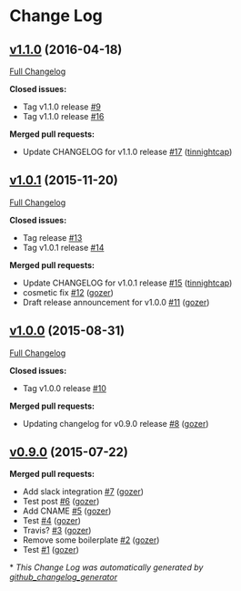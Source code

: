 # Change Log

## [v1.1.0](https://github.com/nubisproject/nubisproject.github.io/tree/v1.1.0) (2016-04-18)
[Full Changelog](https://github.com/nubisproject/nubisproject.github.io/compare/v1.0.1...v1.1.0)

**Closed issues:**

- Tag v1.1.0 release [\#9](https://github.com/nubisproject/nubisproject.github.io/issues/9)
- Tag v1.1.0 release [\#16](https://github.com/nubisproject/nubisproject.github.io/issues/16)

**Merged pull requests:**

- Update CHANGELOG for v1.1.0 release [\#17](https://github.com/nubisproject/nubisproject.github.io/pull/17) ([tinnightcap](https://github.com/tinnightcap))

## [v1.0.1](https://github.com/nubisproject/nubisproject.github.io/tree/v1.0.1) (2015-11-20)
[Full Changelog](https://github.com/nubisproject/nubisproject.github.io/compare/v1.0.0...v1.0.1)

**Closed issues:**

- Tag  release [\#13](https://github.com/nubisproject/nubisproject.github.io/issues/13)
- Tag v1.0.1 release [\#14](https://github.com/nubisproject/nubisproject.github.io/issues/14)

**Merged pull requests:**

- Update CHANGELOG for v1.0.1 release [\#15](https://github.com/nubisproject/nubisproject.github.io/pull/15) ([tinnightcap](https://github.com/tinnightcap))
- cosmetic fix [\#12](https://github.com/nubisproject/nubisproject.github.io/pull/12) ([gozer](https://github.com/gozer))
- Draft release announcement for v1.0.0 [\#11](https://github.com/nubisproject/nubisproject.github.io/pull/11) ([gozer](https://github.com/gozer))

## [v1.0.0](https://github.com/nubisproject/nubisproject.github.io/tree/v1.0.0) (2015-08-31)
[Full Changelog](https://github.com/nubisproject/nubisproject.github.io/compare/v0.9.0...v1.0.0)

**Closed issues:**

- Tag v1.0.0 release [\#10](https://github.com/nubisproject/nubisproject.github.io/issues/10)

**Merged pull requests:**

- Updating changelog for v0.9.0 release [\#8](https://github.com/nubisproject/nubisproject.github.io/pull/8) ([gozer](https://github.com/gozer))

## [v0.9.0](https://github.com/nubisproject/nubisproject.github.io/tree/v0.9.0) (2015-07-22)
**Merged pull requests:**

- Add slack integration [\#7](https://github.com/nubisproject/nubisproject.github.io/pull/7) ([gozer](https://github.com/gozer))
- Test post [\#6](https://github.com/nubisproject/nubisproject.github.io/pull/6) ([gozer](https://github.com/gozer))
- Add CNAME [\#5](https://github.com/nubisproject/nubisproject.github.io/pull/5) ([gozer](https://github.com/gozer))
- Test [\#4](https://github.com/nubisproject/nubisproject.github.io/pull/4) ([gozer](https://github.com/gozer))
- Travis? [\#3](https://github.com/nubisproject/nubisproject.github.io/pull/3) ([gozer](https://github.com/gozer))
- Remove some boilerplate [\#2](https://github.com/nubisproject/nubisproject.github.io/pull/2) ([gozer](https://github.com/gozer))
- Test [\#1](https://github.com/nubisproject/nubisproject.github.io/pull/1) ([gozer](https://github.com/gozer))



\* *This Change Log was automatically generated by [github_changelog_generator](https://github.com/skywinder/Github-Changelog-Generator)*